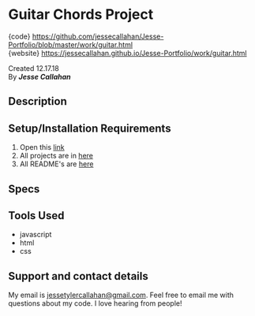 # Guitar Chords Project
{code} https://github.com/jessecallahan/Jesse-Portfolio/blob/master/work/guitar.html</br>
{website} https://jessecallahan.github.io/Jesse-Portfolio/work/guitar.html</br>

Created 12.17.18</br>
By _**Jesse Callahan**_</br>

## Description


## Setup/Installation Requirements

1. Open this [link](https://jessecallahan.github.io/Jesse-Portfolio/work/guitar.html)
3. All projects are in [here](https://github.com/jessecallahan/Jesse-Portfolio/tree/master/work)
4. All README's are [here](https://github.com/jessecallahan/Jesse-Portfolio/tree/master/readme)

## Specs

## Tools Used
* javascript
* html 
* css

## Support and contact details

My email is jessetylercallahan@gmail.com. Feel free to email me with questions about my code. I love hearing from people!
